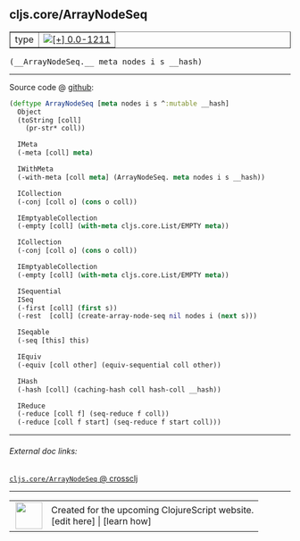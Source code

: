 ## cljs.core/ArrayNodeSeq



 <table border="1">
<tr>
<td>type</td>
<td><a href="https://github.com/cljsinfo/cljs-api-docs/tree/0.0-1211"><img valign="middle" alt="[+] 0.0-1211" title="Added in 0.0-1211" src="https://img.shields.io/badge/+-0.0--1211-lightgrey.svg"></a> </td>
</tr>
</table>


 <samp>
(__ArrayNodeSeq.__ meta nodes i s __hash)<br>
</samp>

---







Source code @ [github](https://github.com/clojure/clojurescript/blob/r1889/src/cljs/cljs/core.cljs#L4849-L4888):

```clj
(deftype ArrayNodeSeq [meta nodes i s ^:mutable __hash]
  Object
  (toString [coll]
    (pr-str* coll))

  IMeta
  (-meta [coll] meta)

  IWithMeta
  (-with-meta [coll meta] (ArrayNodeSeq. meta nodes i s __hash))

  ICollection
  (-conj [coll o] (cons o coll))

  IEmptyableCollection
  (-empty [coll] (with-meta cljs.core.List/EMPTY meta))

  ICollection
  (-conj [coll o] (cons o coll))

  IEmptyableCollection
  (-empty [coll] (with-meta cljs.core.List/EMPTY meta))

  ISequential
  ISeq
  (-first [coll] (first s))
  (-rest  [coll] (create-array-node-seq nil nodes i (next s)))

  ISeqable
  (-seq [this] this)

  IEquiv
  (-equiv [coll other] (equiv-sequential coll other))

  IHash
  (-hash [coll] (caching-hash coll hash-coll __hash))

  IReduce
  (-reduce [coll f] (seq-reduce f coll))
  (-reduce [coll f start] (seq-reduce f start coll)))
```

<!--
Repo - tag - source tree - lines:

 <pre>
clojurescript @ r1889
└── src
    └── cljs
        └── cljs
            └── <ins>[core.cljs:4849-4888](https://github.com/clojure/clojurescript/blob/r1889/src/cljs/cljs/core.cljs#L4849-L4888)</ins>
</pre>

-->

---



###### External doc links:

[`cljs.core/ArrayNodeSeq` @ crossclj](http://crossclj.info/fun/cljs.core.cljs/ArrayNodeSeq.html)<br>

---

 <table>
<tr><td>
<img valign="middle" align="right" width="48px" src="http://i.imgur.com/Hi20huC.png">
</td><td>
Created for the upcoming ClojureScript website.<br>
[edit here] | [learn how]
</td></tr></table>

[edit here]:https://github.com/cljsinfo/cljs-api-docs/blob/master/cljsdoc/cljs.core/ArrayNodeSeq.cljsdoc
[learn how]:https://github.com/cljsinfo/cljs-api-docs/wiki/cljsdoc-files

<!--

This information was too distracting to show to readers, but I'll leave it
commented here since it is helpful to:

- pretty-print the data used to generate this document
- and show how to retrieve that data



The API data for this symbol:

```clj
{:ns "cljs.core",
 :name "ArrayNodeSeq",
 :type "type",
 :signature ["[meta nodes i s __hash]"],
 :source {:code "(deftype ArrayNodeSeq [meta nodes i s ^:mutable __hash]\n  Object\n  (toString [coll]\n    (pr-str* coll))\n\n  IMeta\n  (-meta [coll] meta)\n\n  IWithMeta\n  (-with-meta [coll meta] (ArrayNodeSeq. meta nodes i s __hash))\n\n  ICollection\n  (-conj [coll o] (cons o coll))\n\n  IEmptyableCollection\n  (-empty [coll] (with-meta cljs.core.List/EMPTY meta))\n\n  ICollection\n  (-conj [coll o] (cons o coll))\n\n  IEmptyableCollection\n  (-empty [coll] (with-meta cljs.core.List/EMPTY meta))\n\n  ISequential\n  ISeq\n  (-first [coll] (first s))\n  (-rest  [coll] (create-array-node-seq nil nodes i (next s)))\n\n  ISeqable\n  (-seq [this] this)\n\n  IEquiv\n  (-equiv [coll other] (equiv-sequential coll other))\n\n  IHash\n  (-hash [coll] (caching-hash coll hash-coll __hash))\n\n  IReduce\n  (-reduce [coll f] (seq-reduce f coll))\n  (-reduce [coll f start] (seq-reduce f start coll)))",
          :title "Source code",
          :repo "clojurescript",
          :tag "r1889",
          :filename "src/cljs/cljs/core.cljs",
          :lines [4849 4888]},
 :full-name "cljs.core/ArrayNodeSeq",
 :full-name-encode "cljs.core/ArrayNodeSeq",
 :history [["+" "0.0-1211"]]}

```

Retrieve the API data for this symbol:

```clj
;; from Clojure REPL
(require '[clojure.edn :as edn])
(-> (slurp "https://raw.githubusercontent.com/cljsinfo/cljs-api-docs/catalog/cljs-api.edn")
    (edn/read-string)
    (get-in [:symbols "cljs.core/ArrayNodeSeq"]))
```

-->
